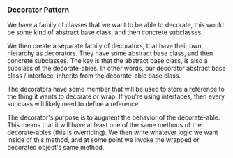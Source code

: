 ### Decorator Pattern

We have a family of classes that we want to be able to decorate, this would be some kind of abstract base class, and then concrete subclasses.

We then create a separate family of decorators, that have their own hierarchy as decorators. They have some abstract base class, and then concrete subclasses. The key is that the abstract base class, is also a subclass of the decorate-ables. In other words, our decorator abstract base class / interface, inherits from the decorate-able base class.

The decorators have some member that will be used to store a reference to the thing it wants to decorate or wrap. If you're using interfaces, then every subclass will likely need to define a reference

The decorator's purpose is to augment the behavior of the decorate-able. This means that it will have at least one of the same methods of the decorate-ables (this is overriding). We then write whatever logic we want inside of this method, and at some point we invoke the wrapped or decorated object's same method.


